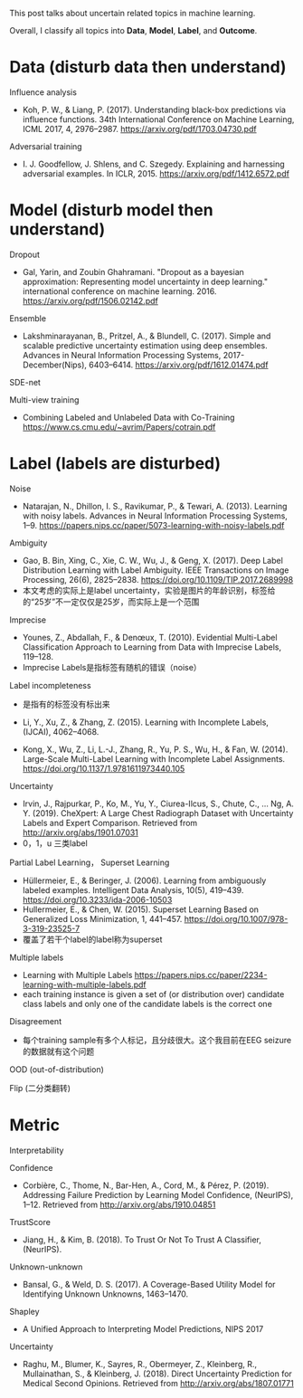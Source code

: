 This post talks about uncertain related topics in machine learning. 

Overall, I classify all topics into **Data**, **Model**, **Label**, and **Outcome**. 

# Data (disturb data then understand)

Influence analysis
- Koh, P. W., & Liang, P. (2017). Understanding black-box predictions via influence functions. 34th International Conference on Machine Learning, ICML 2017, 4, 2976–2987. https://arxiv.org/pdf/1703.04730.pdf

Adversarial training
- I. J. Goodfellow, J. Shlens, and C. Szegedy. Explaining and harnessing adversarial examples. In ICLR, 2015. https://arxiv.org/pdf/1412.6572.pdf

# Model (disturb model then understand)

Dropout
- Gal, Yarin, and Zoubin Ghahramani. "Dropout as a bayesian approximation: Representing model uncertainty in deep learning." international conference on machine learning. 2016. https://arxiv.org/pdf/1506.02142.pdf

Ensemble
- Lakshminarayanan, B., Pritzel, A., & Blundell, C. (2017). Simple and scalable predictive uncertainty estimation using deep ensembles. Advances in Neural Information Processing Systems, 2017-December(Nips), 6403–6414. https://arxiv.org/pdf/1612.01474.pdf

SDE-net

Multi-view training
- Combining Labeled and Unlabeled Data with Co-Training https://www.cs.cmu.edu/~avrim/Papers/cotrain.pdf

# Label (labels are disturbed)

Noise
- Natarajan, N., Dhillon, I. S., Ravikumar, P., & Tewari, A. (2013). Learning with noisy labels. Advances in Neural Information Processing Systems, 1–9. https://papers.nips.cc/paper/5073-learning-with-noisy-labels.pdf

Ambiguity
- Gao, B. Bin, Xing, C., Xie, C. W., Wu, J., & Geng, X. (2017). Deep Label Distribution Learning with Label Ambiguity. IEEE Transactions on Image Processing, 26(6), 2825–2838. https://doi.org/10.1109/TIP.2017.2689998
- 本文考虑的实际上是label uncertainty，实验是图片的年龄识别，标签给的“25岁”不一定仅仅是25岁，而实际上是一个范围

Imprecise
- Younes, Z., Abdallah, F., & Denœux, T. (2010). Evidential Multi-Label Classification Approach to Learning from Data with Imprecise Labels, 119–128.
- Imprecise Labels是指标签有随机的错误（noise）

Label incompleteness
- 是指有的标签没有标出来

- Li, Y., Xu, Z., & Zhang, Z. (2015). Learning with Incomplete Labels, (IJCAI), 4062–4068.
- Kong, X., Wu, Z., Li, L.-J., Zhang, R., Yu, P. S., Wu, H., & Fan, W. (2014). Large-Scale Multi-Label Learning with Incomplete Label Assignments. https://doi.org/10.1137/1.9781611973440.105


Uncertainty
- Irvin, J., Rajpurkar, P., Ko, M., Yu, Y., Ciurea-Ilcus, S., Chute, C., … Ng, A. Y. (2019). CheXpert: A Large Chest Radiograph Dataset with Uncertainty Labels and Expert Comparison. Retrieved from http://arxiv.org/abs/1901.07031
- 0，1，u 三类label


Partial Label Learning， Superset Learning
- Hüllermeier, E., & Beringer, J. (2006). Learning from ambiguously labeled examples. Intelligent Data Analysis, 10(5), 419–439. https://doi.org/10.3233/ida-2006-10503
- Hullermeier, E., & Chen, W. (2015). Superset Learning Based on Generalized Loss Minimization, 1, 441–457. https://doi.org/10.1007/978-3-319-23525-7
- 覆盖了若干个label的label称为superset

Multiple labels
- Learning with Multiple Labels https://papers.nips.cc/paper/2234-learning-with-multiple-labels.pdf
- each training instance is given a set of (or distribution over) candidate class labels and only one of the candidate labels is the correct one

Disagreement
- 每个training sample有多个人标记，且分歧很大。这个我目前在EEG seizure的数据就有这个问题

OOD (out-of-distribution)

Flip (二分类翻转)

# Metric 

Interpretability

Confidence
- Corbière, C., Thome, N., Bar-Hen, A., Cord, M., & Pérez, P. (2019). Addressing Failure Prediction by Learning Model Confidence, (NeurIPS), 1–12. Retrieved from http://arxiv.org/abs/1910.04851

TrustScore
- Jiang, H., & Kim, B. (2018). To Trust Or Not To Trust A Classifier, (NeurIPS).

Unknown-unknown
- Bansal, G., & Weld, D. S. (2017). A Coverage-Based Utility Model for Identifying Unknown Unknowns, 1463–1470.

Shapley
- A Unified Approach to Interpreting Model Predictions, NIPS 2017


Uncertainty
- Raghu, M., Blumer, K., Sayres, R., Obermeyer, Z., Kleinberg, R., Mullainathan, S., & Kleinberg, J. (2018). Direct Uncertainty Prediction for Medical Second Opinions. Retrieved from http://arxiv.org/abs/1807.01771